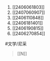 1. [[2406061803]]
2. [[2407060907]]
3. [[2406110848]]
4. [[2406181401]]
5. [[2406190815]]
6. [[2406270854]]

#文学/尼采 
>[[N]]
